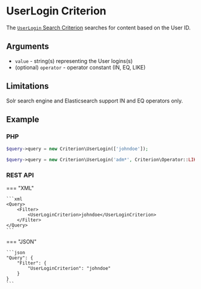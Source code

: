 # UserLogin Criterion

The [`UserLogin` Search Criterion](https://github.com/ibexa/core/blob/main/src/contracts/Repository/Values/Content/Query/Criterion/UserLogin.php)
searches for content based on the User ID.

## Arguments

- `value` - string(s) representing the User logins(s)
- (optional) `operator` - operator constant (IN, EQ, LIKE)

## Limitations

Solr search engine and Elasticsearch support IN and EQ operators only.

## Example

### PHP

``` php
$query->query = new Criterion\UserLogin(['johndoe']);
```

``` php
$query->query = new Criterion\UserLogin('adm*', Criterion\Operator::LIKE);
```

### REST API

=== "XML"

    ```xml
    <Query>
        <Filter>
            <UserLoginCriterion>johndoe</UserLoginCriterion>
        </Filter>
    </Query>
    ```

=== "JSON"

    ```json
    "Query": {
        "Filter": {
            "UserLoginCriterion": "johndoe"
        }
    }
    ```